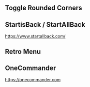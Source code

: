 ## Toggle Rounded Corners



## StartisBack / StartAllBack

https://www.startallback.com/

## Retro Menu



## OneCommander

https://onecommander.com
